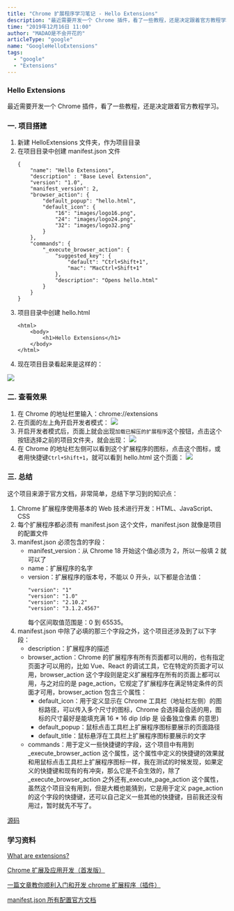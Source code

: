 ```yaml
---
title: "Chrome 扩展程序学习笔记 - Hello Extensions"
description: "最近需要开发一个 Chrome 插件，看了一些教程，还是决定跟着官方教程学习。"
time: "2019年12月16日 11:00"
author: "MADAO是不会开花的"
articleType: "google"
name: "GoogleHelloExtensions"
tags:
  - "google"
  - "Extensions"
---
```


### Hello Extensions

最近需要开发一个 Chrome 插件，看了一些教程，还是决定跟着官方教程学习。

### 一. 项目搭建

1. 新建 HelloExtensions 文件夹，作为项目目录
2. 在项目目录中创建 manifest.json 文件
   ```
   {
       "name": "Hello Extensions",
       "description" : "Base Level Extension",
       "version": "1.0",
       "manifest_version": 2,
       "browser_action": {
           "default_popup": "hello.html",
           "default_icon": {
               "16": "images/logo16.png",
               "24": "images/logo24.png",
               "32": "images/logo32.png"
           }
       },
       "commands": {
           "_execute_browser_action": {
               "suggested_key": {
                   "default": "Ctrl+Shift+1",
                   "mac": "MacCtrl+Shift+1"
               },
               "description": "Opens hello.html"
           }
       }
   }
   ```
3. 项目目录中创建 hello.html
   ```
   <html>
       <body>
           <h1>Hello Extensions</h1>
       </body>
   </html>
   ```
4. 现在项目目录看起来是这样的：

![](/articlesImages/google/hello_extensions/image.png)

### 二. 查看效果

1. 在 Chrome 的地址栏里输入：chrome://extensions
2. 在页面的左上角开启开发者模式：
   ![](/articlesImages/google/hello_extensions/image1.png)
3. 开启开发者模式后，页面上就会出现`加载已解压的扩展程序`这个按钮，点击这个按钮选择之前的项目文件夹，就会出现：
   ![](/articlesImages/google/hello_extensions/image2.png)
4. 在 Chrome 的地址栏左侧可以看到这个扩展程序的图标，点击这个图标，或者用快捷键`Ctrl+Shift+1`，就可以看到 hello.html 这个页面：
   ![](/articlesImages/google/hello_extensions/image3.png)

### 三. 总结

这个项目来源于官方文档，非常简单，总结下学习到的知识点：

1. Chrome 扩展程序使用基本的 Web 技术进行开发：HTML、JavaScript、CSS
2. 每个扩展程序都必须有 manifest.json 这个文件，manifest.json 就像是项目的配置文件
3. manifest.json 必须包含的字段：
   - manifest_version：从 Chrome 18 开始这个值必须为 2，所以一般填 2 就可以了
   - name：扩展程序的名字
   - version：扩展程序的版本号，不能以 0 开头，以下都是合法值：
     ```
     "version": "1"
     "version": "1.0"
     "version": "2.10.2"
     "version": "3.1.2.4567"
     ```
     每个区间取值范围是：0 到 65535。
4. manifest.json 中除了必填的那三个字段之外，这个项目还涉及到了以下字段：
   - description：扩展程序的描述
   - browser_action：Chrome 的扩展程序有所有页面都可以用的，也有指定页面才可以用的，比如 Vue、React 的调试工具，它在特定的页面才可以用，browser_action 这个字段则是定义扩展程序在所有的页面上都可以用，与之对应的是 page_action，它规定了扩展程序在满足特定条件的页面才可用，browser_action 包含三个属性：
     - default_icon：用于定义显示在 Chrome 工具栏（地址栏左侧）的图标路径，可以传入多个尺寸的图标，Chrome 会选择最合适的用，图标的尺寸最好是能填充满 16 \* 16 dip (dip 是 设备独立像素 的意思)
     - default_popup：鼠标点击工具栏上扩展程序图标要展示的页面路径
     - default_title：鼠标悬浮在工具栏上扩展程序图标要展示的文字
   - commands：用于定义一些快捷键的字段，这个项目中有用到\_execute_browser_action 这个属性，这个属性中定义的快捷键的效果就和用鼠标点击工具栏上扩展程序图标一样，我在测试的时候发现，如果定义的快捷键和现有的有冲突，那么它是不会生效的，除了\_execute_browser_action 之外还有\_execute_page_action 这个属性，虽然这个项目没有用到，但是大概也能猜到，它是用于定义 page_action 的这个字段的快捷键，还可以自己定义一些其他的快捷键，目前我还没有用过，暂时就先不写了。

[源码](https://github.com/GreedyWhale/chrome_extensions_demo/tree/master/HelloExtensions)

### 学习资料

[What are extensions?](https://developer.chrome.com/extensions)

[Chrome 扩展及应用开发（首发版）](https://www.ituring.com.cn/book/miniarticle/110853)

[一篇文章教你顺利入门和开发 chrome 扩展程序（插件）](https://juejin.im/post/6844903740646899720#heading-51)

[manifest.json 所有配置官方文档](https://developer.chrome.com/extensions/manifest)
